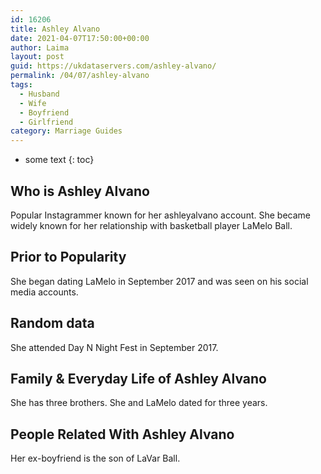 ```yaml
---
id: 16206
title: Ashley Alvano
date: 2021-04-07T17:50:00+00:00
author: Laima
layout: post
guid: https://ukdataservers.com/ashley-alvano/
permalink: /04/07/ashley-alvano
tags:
  - Husband
  - Wife
  - Boyfriend
  - Girlfriend
category: Marriage Guides
---
```


* some text
{: toc}


## Who is Ashley Alvano
                  
                  
                  
Popular Instagrammer known for her ashleyalvano account. She became widely known for her relationship with basketball player LaMelo Ball. 
                  
              
            
              
            
                
                
                
## Prior to Popularity
                  
                  
                  
She began dating LaMelo in September 2017 and was seen on his social media accounts.
                  
              
            
              
            
                
                
                
## Random data
                  
                  
                  
She attended Day N Night Fest in September 2017.
                  
              
            
              
            
                
                
                
## Family & Everyday Life of Ashley Alvano
                  
                  
                  
She has three brothers. She and LaMelo dated for three years. 
                  
              
            
              
            
                
                
                
## People Related With Ashley Alvano
                  
                  
                  
Her ex-boyfriend is the son of LaVar Ball. 
                  
              
            
              
            
                
              
            
              
              
            
            
              
            
          
          
          